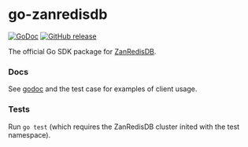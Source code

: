 # go-zanredisdb

[![GoDoc](https://godoc.org/github.com/youzan/go-zanredisdb?status.svg)](https://godoc.org/github.com/youzan/go-zanredisdb) [![GitHub release](https://img.shields.io/github/release/youzan/go-zanredisdb.svg)](https://github.com/youzan/go-zanredisdb/releases/latest)

The official Go SDK package for [ZanRedisDB][zan].

### Docs
See [godoc][zan_godoc] and the test case for examples of client usage.

### Tests
Run `go test` (which requires the ZanRedisDB cluster inited with the test namespace).

[zan]: https://github.com/youzan/ZanRedisDB
[zan_godoc]: https://godoc.org/github.com/youzan/go-zanredisdb


